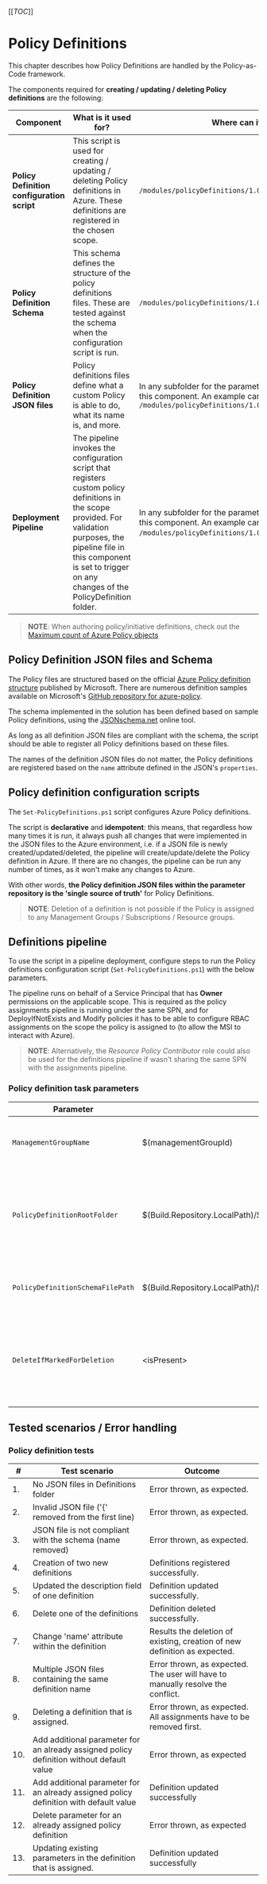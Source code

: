 [[_TOC_]]

# Policy Definitions

This chapter describes how Policy Definitions are handled by the Policy-as-Code framework.

The components required for **creating / updating / deleting Policy definitions** are the following:

| Component | What is it used for? | Where can it be found? |
|--|--|--|
| **Policy Definition configuration script** | This script is used for creating / updating / deleting Policy definitions in Azure. These definitions are registered in the chosen scope. | `/modules/policyDefinitions/1.0/Set-PolicyDefinitions.ps1` |
| **Policy Definition Schema** | This schema defines the structure of the policy definitions files. These are tested against the schema when the configuration script is run. | `/modules/policyDefinitions/1.0/policyDefinitionSchema.json` |
| **Policy Definition JSON files** | Policy definitions files define what a custom Policy is able to do, what its name is, and more. | In any subfolder for the parameter repositories which consume this component. An example can be found under `/modules/policyDefinitions/1.0/Parameters` |
| **Deployment Pipeline** | The pipeline invokes the configuration script that registers custom policy definitions in the scope provided. For validation purposes, the pipeline file in this component is set to trigger on any changes of the PolicyDefinition folder. | In any subfolder for the parameter repositories which consume this component. An example can be found under `/modules/policyDefinitions/1.0/Pipeline`. |

> **NOTE**:
> When authoring policy/initiative definitions, check out the [Maximum count of Azure Policy objects](https://docs.microsoft.com/en-us/azure/governance/policy/overview#maximum-count-of-azure-policy-objects)

## Policy Definition JSON files and Schema

The Policy files are structured based on the official [Azure Policy definition structure](https://docs.microsoft.com/en-us/azure/governance/policy/concepts/definition-structure) published by Microsoft. There are numerous definition samples available on Microsoft's [GitHub repository for azure-policy](https://github.com/Azure/azure-policy).

The schema implemented in the solution has been defined based on sample Policy definitions, using the [JSONschema.net](https://www.jsonschema.net/home) online tool.

As long as all definition JSON files are compliant with the schema, the script should be able to register all Policy definitions based on these files.

The names of the definition JSON files do not matter, the Policy definitions are registered based on the `name` attribute defined in the JSON's `properties`.

## Policy definition configuration scripts

The `Set-PolicyDefinitions.ps1` script configures Azure Policy definitions.

The script is **declarative** and **idempotent**: this means, that regardless how many times it is run, it always push all changes that were implemented in the JSON files to the Azure environment, i.e. if a JSON file is newly created/updated/deleted, the pipeline will create/update/delete the Policy definition in Azure. If there are no changes, the pipeline can be run any number of times, as it won't make any changes to Azure.

With other words, **the Policy definition JSON files within the parameter repository is the 'single source of truth'** for Policy Definitions.

> **NOTE**:
> Deletion of a definition is not possible if the Policy is assigned to any Management Groups / Subscriptions / Resource groups.

## Definitions pipeline

To use the script in a pipeline deployment, configure steps to run the Policy definitions configuration script (`Set-PolicyDefinitions.ps1`) with the below parameters.

The pipeline runs on behalf of a Service Principal that has **Owner** permissions on the applicable scope. This is required as the policy assignments pipeline is running under the same SPN, and for DeployIfNotExists and Modify policies it has to be able to configure RBAC assignments on the scope the policy is assigned to (to allow the MSI to interact with Azure).

> **NOTE**: Alternatively, the _Resource Policy Contributor_ role could also be used for the definitions pipeline if wasn't sharing the same SPN with the assignments pipeline.

### Policy definition task parameters

| Parameter | Value | Explanation |
|--|--|--|
| `ManagementGroupName` | \$(managementGroupId) | Defines where the policy definitions are defined. |
| `PolicyDefinitionRootFolder` | \$(Build.Repository.LocalPath)/\$(PolicyDefinitionsParameterPath) | All the policy definitions can be found in any subfolders of this root directory. |
| `PolicyDefinitionSchemaFilePath` | \$(Build.Repository.LocalPath)/\$(PolicyDefinitionsPath)/policyDefinitionSchema.json | The policy definition JSON schema's file path. |
| `DeleteIfMarkedForDeletion` | \<isPresent\> | This makes sure that all those policy definitions are deleted that are not defined in any of the JSON files. |

## Tested scenarios / Error handling

### Policy definition tests

| # | Test scenario | Outcome |
|--|--|--|
|1.| No JSON files in Definitions folder | Error thrown, as expected. |
|2.| Invalid JSON file ('{' removed from the first line) | Error thrown, as expected. |
|3.| JSON file is not compliant with the schema (name removed) | Error thrown, as expected. |
|4.| Creation of two new definitions | Definitions registered successfully. |
|5.| Updated the description field of one definition | Definition updated successfully. |
|6.| Delete one of the definitions | Definition deleted successfully. |
|7.| Change 'name' attribute within the definition | Results the deletion of existing, creation of new definition as expected. |
|8.| Multiple JSON files containing the same definition name | Error thrown, as expected. The user will have to manually resolve the conflict. |
| 9. | Deleting a definition that is assigned. | Error thrown, as expected. All assignments have to be removed first. |
| 10. | Add additional parameter for an already assigned policy definition without default value |Error thrown, as expected|
| 11. |Add additional parameter for an already assigned policy definition with default value |Definition updated successfully|
| 12. | Delete parameter for an already assigned policy definition |Error thrown, as expected|
| 13. | Updating existing parameters in the definition that is assigned. | Definition updated successfully|
